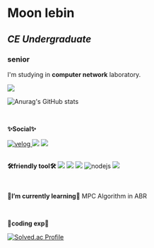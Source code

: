 

<!--
**myb513/myb513** is a ✨ _special_ ✨ repository because its `README.md` (this file) appears on your GitHub profile.

Here are some ideas to get you started:

- 🔭 I’m currently working on ...
- 🌱 I’m currently learning ...
- 👯 I’m looking to collaborate on ...
- 🤔 I’m looking for help with ...
- 💬 Ask me about ...
- 📫 How to reach me: ...
- 😄 Pronouns: ...
- ⚡ Fun fact: ...
-->


# Moon Iebin
## _CE Undergraduate_
###     senior

I'm studying in **computer network** laboratory.

<img src="https://capsule-render.vercel.app/api?type=transparent&color=auto&height=180&section=header&text=myb513+Github&fontSize=70" />

![Anurag's GitHub stats](https://github-readme-stats.vercel.app/api?username=myb513&show_icons=true&theme=radical)

<br>

**✨Social✨**

<a href="https://velog.io/@myb513">
  <img alt="velog" src="https://img.shields.io/badge/velog-20C997.svg?logo=velog&logoColor=white"/>
</a>
<a href="https://blog.naver.com/myb513/222852048486" target="_blank">
  <img src="https://img.shields.io/badge/naver_blog-black?style=plastic&logo=Naver&logoColor=#03C75A"/></a>
<a href="https://www.instagram.com/2bin._.25/" target="_blank">
  <img src="https://img.shields.io/badge/insta_gram-black?style=plastic&logo=Instagram&logoColor=#E4405F"/></a>
  
<br>
<br>
  
**🛠friendly tool🛠**
<img src="https://img.shields.io/badge/C-violet?style=for-the-badge&logo=Visual Studio&logoColor=#5C2D91">
  <img src="https://img.shields.io/badge/java-yellow?style=for-the-badge&logo=IntelliJ IDEA&logoColor=black">
  <img src="https://img.shields.io/badge/Python-blue?style=for-the-badge&logo=Python&logoColor=black">
  <img alt="nodejs" src="https://img.shields.io/badge/NodeJs-339933?logo=Node.js&logoColor=white"/>
  <img src="https://img.shields.io/badge/JavaScript-yellow?style=for-the-badge&logo=JavaScript&logoColor=black">

<br>

**🤔I’m currently learning🤔**
MPC Algorithm in ABR 

<br>

**🌱coding exp🌱**

[![Solved.ac Profile](http://mazassumnida.wtf/api/generate_badge?boj=myb513)](https://solved.ac/myb513)
